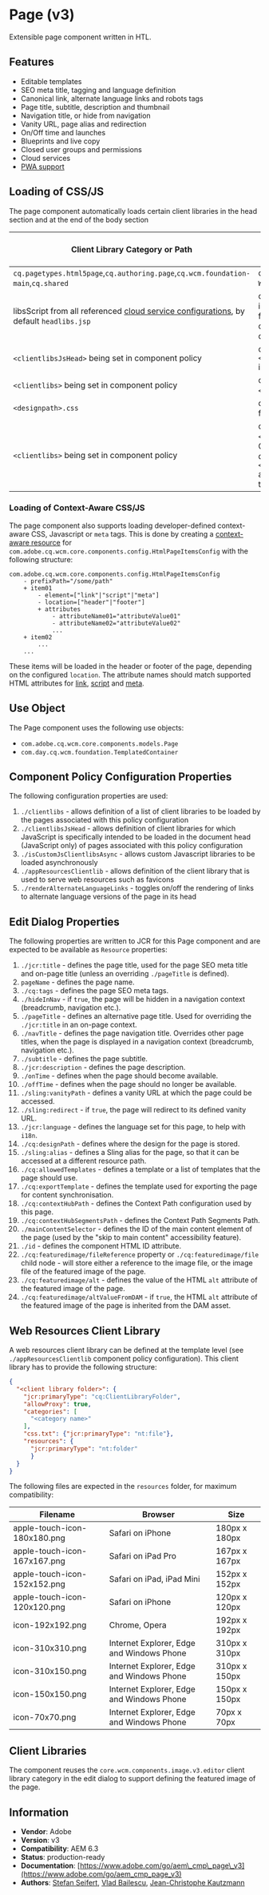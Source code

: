 <!--
Copyright 2021 Adobe

Licensed under the Apache License, Version 2.0 (the "License");
you may not use this file except in compliance with the License.
You may obtain a copy of the License at

    http://www.apache.org/licenses/LICENSE-2.0

Unless required by applicable law or agreed to in writing, software
distributed under the License is distributed on an "AS IS" BASIS,
WITHOUT WARRANTIES OR CONDITIONS OF ANY KIND, either express or implied.
See the License for the specific language governing permissions and
limitations under the License.
-->
Page (v3)
====
Extensible page component written in HTL.

## Features
* Editable templates
* SEO meta title, tagging and language definition
* Canonical link, alternate language links and robots tags
* Page title, subtitle, description and thumbnail
* Navigation title, or hide from navigation
* Vanity URL, page alias and redirection
* On/Off time and launches
* Blueprints and live copy
* Closed user groups and permissions
* Cloud services
* [PWA support](https://experienceleague.adobe.com/docs/experience-manager-cloud-service/sites/authoring/features/enable-pwa.html)

## Loading of CSS/JS
The page component automatically loads certain client libraries in the head section and at the end of the body section

Client Library Category or Path | Condition | Type | Head or Body
--- | --- | --- | ---
`cq.pagetypes.html5page`,`cq.authoring.page`,`cq.wcm.foundation-main`,`cq.shared` | only for `WCMMode`!=`Disabled` | JS and CSS | Head
libsScript from all referenced [cloud service configurations](https://docs.adobe.com/docs/en/aem/6-3/develop/extending/cloud-service-configurations.html), by default `headlibs.jsp` | only in case there is a lib script found for the referenced cloud service config | anything | Head
`<clientlibsJsHead>` being set in component policy | only if `<clientlibsJsHead>` is set | JS | Head
`<clientlibs>` being set in component policy | only if `<clientlibs>` is set | CSS | Head
`<designpath>.css` | only if design is set for current page | CSS | Head
`<clientlibs>` being set in component policy | only if `<clientlibs>` is set. Categories duplicated in `<clientlibsJsHead>` are only loaded in the page head. | JS | Body

### Loading of Context-Aware CSS/JS
The page component also supports loading developer-defined context-aware CSS, Javascript or `meta` tags. This is done by creating a [context-aware resource](https://sling.apache.org/documentation/bundles/context-aware-configuration/context-aware-configuration.html#context-aware-resources) for `com.adobe.cq.wcm.core.components.config.HtmlPageItemsConfig` with the following structure:

```
com.adobe.cq.wcm.core.components.config.HtmlPageItemsConfig
    - prefixPath="/some/path"
    + item01
        - element=["link"|"script"|"meta"]
        - location=["header"|"footer"]
        + attributes
            - attributeName01="attributeValue01"
            - attributeName02="attributeValue02"
            ...
    + item02
        ...
    ...
```
These items will be loaded in the header or footer of the page, depending on the configured `location`. The attribute names should match supported HTML attributes for [link](https://www.w3schools.com/tags/tag_link.asp), [script](https://www.w3schools.com/tags/tag_script.asp) and [meta](https://www.w3schools.com/tags/tag_meta.asp).

## Use Object
The Page component uses the following use objects:
* `com.adobe.cq.wcm.core.components.models.Page`
* `com.day.cq.wcm.foundation.TemplatedContainer`

## Component Policy Configuration Properties
The following configuration properties are used:

1. `./clientlibs` - allows definition of a list of client libraries to be loaded by the pages associated with this policy configuration
2. `./clientlibsJsHead` - allows definition of client libraries for which JavaScript is specifically intended to be loaded
in the document head (JavaScript only) of pages associated with this policy configuration
3. `./isCustomJsClientlibsAsync` - allows custom Javascript libraries to be loaded asynchronously
4. `./appResourcesClientlib` - allows definition of the client library that is used to serve web resources such as favicons
5. `./renderAlternateLanguageLinks` - toggles on/off the rendering of links to alternate language versions of the page in its head

## Edit Dialog Properties
The following properties are written to JCR for this Page component and are expected to be available as `Resource` properties:

1. `./jcr:title` - defines the page title, used for the page SEO meta title and on-page title (unless an overriding `./pageTitle` is defined).
2. `pageName` - defines the page name.
3. `./cq:tags` - defines the page SEO meta tags.
4. `./hideInNav` - if `true`, the page will be hidden in a navigation context (breadcrumb, navigation etc.).
5. `./pageTitle` - defines an alternative page title. Used for overriding the `./jcr:title` in an on-page context.
6. `./navTitle` - defines the page navigation title. Overrides other page titles, when the page is displayed in a navigation context (breadcrumb, navigation etc.).
7. `./subtitle` - defines the page subtitle.
8. `./jcr:description` - defines the page description.
9.  `./onTime` - defines when the page should become available.
10. `./offTime` - defines when the page should no longer be available.
11. `./sling:vanityPath` - defines a vanity URL at which the page could be accessed.
12. `./sling:redirect` - if `true`, the page will redirect to its defined vanity URL.
13. `./jcr:language` - defines the language set for this page, to help with `i18n`.
14. `./cq:designPath` - defines where the design for the page is stored.
15. `./sling:alias` - defines a Sling alias for the page, so that it can be accessed at a different resource path.
16. `./cq:allowedTemplates` - defines a template or a list of templates that the page should use.
17. `./cq:exportTemplate` - defines the template used for exporting the page for content synchronisation.
18. `./cq:contextHubPath` - defines the Context Path configuration used by this page.
19. `./cq:contextHubSegmentsPath` - defines the Context Path Segments Path.
20. `./mainContentSelector` - defines the ID of the main content element of the page (used by the "skip to main content" accessibility feature).
21. `./id` - defines the component HTML ID attribute.
22. `./cq:featuredimage/fileReference` property or `./cq:featuredimage/file` child node - will store either a reference to the image file, or the image file of the featured image of the page.
23. `./cq:featuredimage/alt` - defines the value of the HTML `alt` attribute of the featured image of the page.
24. `./cq:featuredimage/altValueFromDAM` - if `true`, the HTML `alt` attribute of the featured image of the page is inherited from the DAM asset.

## Web Resources Client Library
A web resources client library can be defined at the template level (see `./appResourcesClientlib` component policy configuration).
This client library has to provide the following structure:

```json
{
  "<client library folder>": {
    "jcr:primaryType": "cq:ClientLibraryFolder",
    "allowProxy": true,
    "categories": [
      "<category name>"
    ],
    "css.txt": {"jcr:primaryType": "nt:file"},
    "resources": {
      "jcr:primaryType": "nt:folder"
      }
  }
}
```

The following files are expected in the `resources` folder, for maximum compatibility:

Filename|Browser|Size
--------|-------|----
apple-touch-icon-180x180.png|Safari on iPhone| 180px x 180px
apple-touch-icon-167x167.png|Safari on iPad Pro| 167px x 167px
apple-touch-icon-152x152.png|Safari on iPad, iPad Mini| 152px x 152px
apple-touch-icon-120x120.png|Safari on iPhone| 120px x 120px
icon-192x192.png|Chrome, Opera|192px x 192px
icon-310x310.png|Internet Explorer, Edge and Windows Phone|310px x 310px
icon-310x150.png|Internet Explorer, Edge and Windows Phone|310px x 150px
icon-150x150.png|Internet Explorer, Edge and Windows Phone|150px x 150px
icon-70x70.png|Internet Explorer, Edge and Windows Phone|70px x 70px

## Client Libraries
The component reuses the `core.wcm.components.image.v3.editor` client library category in the edit dialog to support defining
the featured image of the page.

## Information
* **Vendor**: Adobe
* **Version**: v3
* **Compatibility**: AEM 6.3
* **Status**: production-ready
* **Documentation**: [https://www.adobe.com/go/aem\_cmp\_page\_v3](https://www.adobe.com/go/aem_cmp_page_v3)
* **Authors**: [Stefan Seifert](https://github.com/stefanseifert), [Vlad Bailescu](https://github.com/vladbailescu), [Jean-Christophe Kautzmann](https://github.com/jckautzmann)
